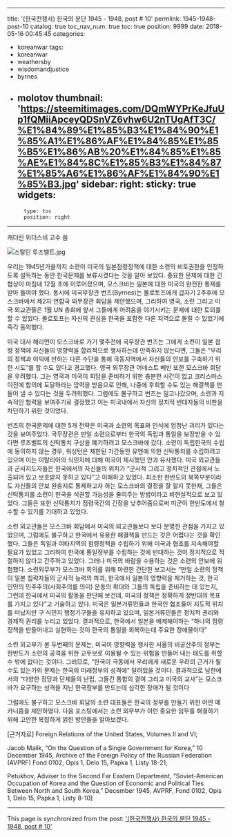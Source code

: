 
---
title: '(한국전쟁사) 한국의 분단 1945 - 1948, post # 10'
permlink: 1945-1948-post-10
catalog: true
toc_nav_num: true
toc: true
position: 9999
date: 2018-05-16 00:45:45
categories:
- koreanwar
tags:
- koreanwar
- weathersby
- wisdomandjustice
- byrnes
- molotov
thumbnail: 'https://steemitimages.com/DQmWYPrKeJfuUp1fQMiiApceyQDSnVZ6vhw6U2nTUgAfT3C/%E1%84%89%E1%85%B3%E1%84%90%E1%85%A1%E1%86%AF%E1%84%85%E1%85%B5%E1%86%AB%20%E1%84%85%E1%85%AE%E1%84%8C%E1%85%B3%E1%84%87%E1%85%A6%E1%86%AF%E1%84%90%E1%85%B3.jpg'
sidebar:
    right:
        sticky: true
widgets:
    -
        type: toc
        position: right
---


캐더린 위더스비 교수 씀

![스탈린 루즈벨트.jpg](https://steemitimages.com/DQmWYPrKeJfuUp1fQMiiApceyQDSnVZ6vhw6U2nTUgAfT3C/%E1%84%89%E1%85%B3%E1%84%90%E1%85%A1%E1%86%AF%E1%84%85%E1%85%B5%E1%86%AB%20%E1%84%85%E1%85%AE%E1%84%8C%E1%85%B3%E1%84%87%E1%85%A6%E1%86%AF%E1%84%90%E1%85%B3.jpg)

우리는 1945년가을까지 소련이 미국의 일본점령정책에 대한 소련의 비토권한을 인정하도록 설득하는 동안 한국문제를 보류시켰다는 것을 알아 보았다. 중요한 문제에 대한 긴 협상이 마침내 12월 초에 이루어졌으며, 모스크바는 일본에 대한 미국의 완전한 통제를 받아 들여야 했다. 동시에 미국무장관 번즈(Byrnes)는 몰로토프에게 갑자기 2주후에 모스크바에서 제2차 연합국 외무장관 회담을 제안했으며, 그리하여 영국, 소련 그리고 미국 외교관들은 1월  UN 총회에 앞서 그들에게 어려움을 야기시키는 문제에 대한 토의를 할 수 있었다. 몰로토프는 자신의 관심을 한국을 포함한 다른 지역으로 돌릴 수 있었기에 즉각 동의했다.

미국 대사 해리먼이 모스크바로 가기 몇주전에 국무장관 번즈는 그에게 소련이 일본 점령 정책에 자신들의 영향력을 합리적으로 행사하는데 만족하지 않는다면, 그들은 “우리의 정책과 이익에 반하는 다른 수단을 통해 극동지역에서 자신들의 안보를 구축하기 위한 시도”를 할 수도 있다고 경고했다. 영국 외무장관 어네스트 베빈 또한 모스크바 회담을 우려했다. 그는 영국과 미국이 회담을 준비하기 위한 충분한 시간이 없고 크리스마스 이전에 합의에 도달하라는 압력을 받음으로 인해, 나중에 후회할 수도 있는 해결책를 만들어 낼 수 있다는 것을 두려워했다. 그럼에도 불구하고 번즈는 밀고나갔으며, 소련과 지속적인 협력을 보여주기로 결정했고 이는 미국내에서 자신의 정치적 반대자들의 비판을 차단하기 위한 것이었다. 


번즈의 한국문제에 대한 5개 전략은 미국과 소련의 목표와 인식에 엄청난 괴리가 있다는 것을 보여주었다. 국무장관은 만일 소련으로부터 한국의 독립과 통일을 보장받을 수 있다면 루즈벨트의 신탁통치 구상을 폐기하려고 모스크바에 갔다. 소련이 독립한국의 수립에 동의하지 않는 경우, 워싱턴은 제한된 기간동안 유엔에 의한 신탁통치를 수립하려고 있으며 이는 이탈리아의 식민지에 대해 미국이 제시했던 안과 유사했다. 미국 외교관들과 군사지도자들은 한국에서의 자신들의 위치가 “군사적 그리고 정치적인 관점에서 노출되어 있고 보호받지 못하고 있다”고 이해하고 있었다. 최소한 한반도의 북쪽부분이라도 자신들의 안보 완충지로 통제하고자 하는 모스크바의 결정을 잘 알지 못한채, 그들은 신탁통치를 소련이 한국을 석권할 가능성을 줄여주는 방법이라고 비현실적으로 보고 있었다. 그들은 또한 신탁통치가 점령국간의 긴장을 낮추어줌으로써 미군이 한반도에서 철수할 수 있기를 기대하고 있었다. 

소련 외교관들은 모스크바 회담에서 미국의 외교관들보다 보다 분명한 관점을 가지고 있었으며, 그럼에도 불구하고 한국에서 유용한 해결책을 만드는 것은 어렵다는 것을 확인했다. 그들은 독일과 여타지역의 점령정책을 수립하기 위해 미국과 협조를 지속해야할 필요가 있었고 그리하여 한국에 통일정부를 수립하는 것에 반대하는 것이 정치적으로 적절하지 않다고 간주하고 있었다. 그러나 미국의 바람을 수용하는 것은 소련의 안보에 위험했다. 소련외무부가 모스크바 회의를 위해 마련한 간단한 보고서는 “만일 소련의 정책이 일본 침략자들의 군사적 능력의 파괴, 한국에서 일본의 영향력을 제거하는 것, 한국 인민의 민주주의(사회주의를 의미) 운동의 확대와 그들의 독립을 준비하는 데 있는지, 그런데 한국에서 미국의 활동을 판단해 보건데, 미국의 정책은 정확하게 정반대의 목표를 가지고 있다”고 기술하고 있다. 미국은 일본거류민들과 한국인 협조들이 지도적 위치를 떠났지만 구 식민지 행정기구들을 유지하고 있으며, 일본거류민들은 정치적 권리와 경제적 권리를 누리고 있었다. 결과적으로, 한국에서 일본을 배제해야하는 “하나의 점령정책을 만들어내고 실현하는 것이 한국의 통일을 회복하는데 주요한 장애물이다”

소련 외교부가 본 두번째의 문제는, 미국이 영향력을 행사한 서울의 비공산주의 정부는 한반도가 소련의 공격을 위한 교두보로 이용될 수 있는 위험을 만들어 내는 태도를 취할 수 밖에 없다는 것이다. 그러므로, “한국이 극동에서 우리에게 새로운 우려의 근거가 될수도 있는가의 문제는 한국의 미래정부의 성격에” 달려있을 것이다. 결과적으로 남한에서의 “다양한 정당과 단체들의 난립, 그들간 통합의 결여 그리고  미국의 교사”는 모스크바가 요구하는 성격을 지닌 한국정부를 만드는데 심각한 장애가 될 것이다  

그럼에도 불구하고 모스크바 회담의 소련 대표들은 한국의 정부를 만들기 위한 어떤 메카니즘을 제안하였다. 다음 포스팅에서는 소련 외무부가 이런 중요한 임무를 해결하기 위해 고안한 복잡하게 얽힌 방안들을 알아보겠다. 

[근거자료]
Foreign Relations of the United States, Volumes II and VI; 

Jacob Malik, “On the Question of a Single Government for Korea,” 10 December 1945, Archive of the Foreign Policy of the Russian Federation (AVPRF) Fond 0102, Opis 1, Delo 15, Papka 1, Listy 18-21;

Petukhov, Adviser to the Second Far Eastern Department, “Soviet-American Occupation of Korea and the Question of Economic and Political Ties Between North and South Korea,” December 1945, AVPRF, Fond 0102, Opis 1, Delo 15, Papka 1, Listy 8-10]

- - -

This page is synchronized from the post: ['(한국전쟁사) 한국의 분단 1945 - 1948, post # 10'](https://steemit.com/@wisdomandjustice/1945-1948-post-10)
